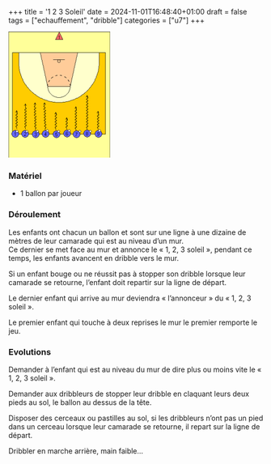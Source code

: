 +++
title = '1 2 3 Soleil'
date = 2024-11-01T16:48:40+01:00
draft = false
tags = ["echauffement", "dribble"]
categories = ["u7"]
+++


![alt](1-2-3-soleil.png)

### Matériel

* 1 ballon par joueur

### Déroulement

Les enfants ont chacun un ballon et sont sur une ligne à une dizaine de mètres de leur camarade
qui est au niveau d’un mur.\
Ce dernier se met face au mur et annonce le « 1, 2, 3 soleil »,
pendant ce temps, les enfants avancent en dribble vers le mur.

Si un enfant bouge ou ne réussit pas à stopper son dribble lorsque leur camarade se retourne, l’enfant doit repartir sur la ligne de
départ.

Le dernier enfant qui arrive au mur deviendra « l’annonceur » du « 1, 2, 3 soleil ».

Le premier enfant qui touche à deux reprises le mur le premier remporte le jeu.

### Evolutions

Demander à l’enfant qui est au niveau du mur de dire plus ou moins vite le « 1, 2, 3 soleil ».

Demander aux dribbleurs de stopper leur dribble en claquant leurs deux pieds au sol, le ballon au
dessus de la tête.

Disposer des cerceaux ou pastilles au sol, si les dribbleurs n’ont pas un pied dans un cerceau
lorsque leur camarade se retourne, il repart sur la ligne de départ.

Dribbler en marche arrière, main faible... 